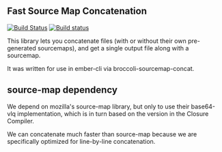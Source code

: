 Fast Source Map Concatenation 
-----------------------------

[![Build Status](https://travis-ci.org/ef4/fast-sourcemap-concat.svg?branch=master)](https://travis-ci.org/ef4/fast-sourcemap-concat)
[![Build status](https://ci.appveyor.com/api/projects/status/0iy8on5vieoh3mp2/branch/master?svg=true)](https://ci.appveyor.com/project/embercli/fast-sourcemap-concat/branch/master)

This library lets you concatenate files (with or without their own
pre-generated sourcemaps), and get a single output file along with a
sourcemap.

It was written for use in ember-cli via broccoli-sourcemap-concat.

source-map dependency
---------------------

We depend on mozilla's source-map library, but only to use their
base64-vlq implementation, which is in turn based on the version in
the Closure Compiler. 

We can concatenate much faster than source-map because we are
specifically optimized for line-by-line concatenation.
